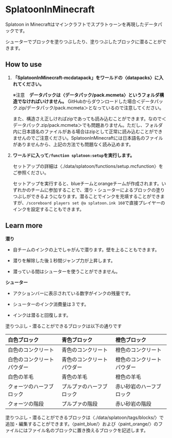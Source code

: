 # SplatoonInMinecraft
Splatoon in Minecraftはマインクラフトでスプラトゥーンを再現したデータパックです。

シューターでブロックを塗りつぶしたり、塗りつぶしたブロックに潜ることができます。

## How to use
1. **「SplatoonInMinecraft-mcdatapack」をワールドの〈datapacks〉に入れてください。**

   ※注意　**データパックは〈データパック/pack.mcmeta〉というフォルダ構造でなければいけません。** GitHubからダウンロードした場合＜データパック.zip/データパック/pack.mcmeta＞となっているので注意してください。

   また、構造さえ正しければzipであっても読み込むことができます。なので＜データパック.zip/pack.mcmeta＞でも問題ありません。ただし、フォルダ内に日本語名のファイルがある場合はzipとして正常に読み込むことができませんのでご注意ください。SplatoonInMinecraftには日本語名のファイルがありませんから、上記の方法でも問題なく読み込めます。

2. **ワールドに入って`/function splatoon:setup`を実行します。**

   セットアップの詳細は〈./data/splatoon/functions/setup.mcfunction〉をご参照ください。

   セットアップを実行すると、blueチームとorangeチームが作成されます。いずれかのチームに参加することで、潜り・シューターによるブロックの塗りつぶしができるようになります。潜ることでインクを充填することができますが、`/scoreboard players set @a splatoon.ink 160`で直接プレイヤーのインクを設定することもできます。

## Learn more
**潜り**

* 自チームのインクの上でしゃがんで潜ります。壁を上ることもできます。

* 潜りを解除した後１秒間ジャンプ力が上昇します。

* 潜っている間はシューターを使うことができません。

**シューター**

* アクションバーに表示されている数字がインクの残量です。

* シューターのインク消費量は３です。

* インクは潜ると回復します。


塗りつぶし・潜ることができるブロックは以下の通りです

| 白色ブロック               | 青色ブロック               | 橙色ブロック               |
| :------------------------- | :------------------------- | :------------------------- |
| 白色のコンクリート         | 青色のコンクリート         | 橙色のコンクリート         |
| 白色のコンクリートパウダー | 青色のコンクリートパウダー | 橙色のコンクリートパウダー |
| 白色の羊毛                 | 青色の羊毛                 | 橙色の羊毛                 |
| クォーツのハーフブロック   | プルプァのハーフブロック   | 赤い砂岩のハーフブロック   |
| クォーツの階段             | プルプァの階段             | 赤い砂岩の階段             |

塗りつぶし・潜ることができるブロックは〈./data/splatoon/tags/blocks/〉で追加・編集することができます。〈paint_blue/〉および〈paint_orange/〉のファイルにはファイル名のブロックに置き換えるブロックを記述します。
